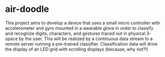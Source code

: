 # air-doodle
This project aims to develop a device that uses a small micro controller with accelerometer and gyro mounted in a wearable glove in order to classify and recognize digits, characters, and gestures traced out in physical 3-space by the user. This will be realized by a continuous data stream to a remote server running a pre-trained classifier. Classification data will drive the display of an LED grid with scrolling displays (because, why not?!)
